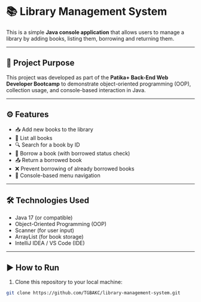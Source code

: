 # 📚 Library Management System

This is a simple **Java console application** that allows users to manage a library by adding books, listing them, borrowing and returning them.

---

## 🎯 Project Purpose

This project was developed as part of the **Patika+ Back-End Web Developer Bootcamp** to demonstrate object-oriented programming (OOP), collection usage, and console-based interaction in Java.

---

## ⚙️ Features

- 📥 Add new books to the library
- 📖 List all books
- 🔍 Search for a book by ID
- 🔐 Borrow a book (with borrowed status check)
- 📤 Return a borrowed book
- ❌ Prevent borrowing of already borrowed books
- 📘 Console-based menu navigation

---

## 🛠 Technologies Used

- Java 17 (or compatible)
- Object-Oriented Programming (OOP)
- Scanner (for user input)
- ArrayList (for book storage)
- IntelliJ IDEA / VS Code (IDE)

---

## ▶️ How to Run

1. Clone this repository to your local machine:

```bash
git clone https://github.com/TGBAKC/library-management-system.git

